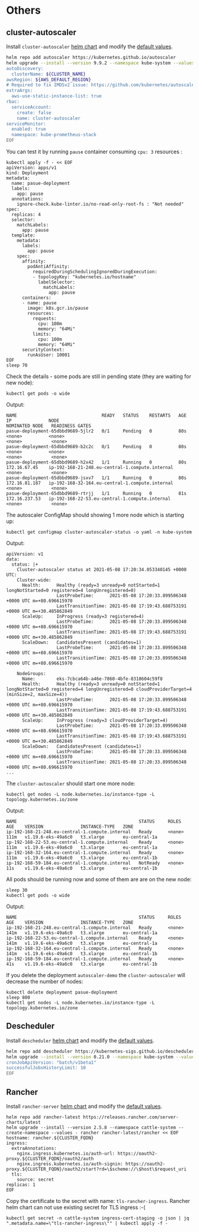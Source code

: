 # Others

## cluster-autoscaler

Install `cluster-autoscaler`
[helm chart](https://artifacthub.io/packages/helm/cluster-autoscaler/cluster-autoscaler)
and modify the
[default values](https://github.com/kubernetes/autoscaler/blob/master/charts/cluster-autoscaler/values.yaml).

```bash
helm repo add autoscaler https://kubernetes.github.io/autoscaler
helm upgrade --install --version 9.9.2 --namespace kube-system --values - cluster-autoscaler autoscaler/cluster-autoscaler << EOF
autoDiscovery:
  clusterName: ${CLUSTER_NAME}
awsRegion: ${AWS_DEFAULT_REGION}
# Required to fix IMDSv2 issue: https://github.com/kubernetes/autoscaler/issues/3592
extraArgs:
  aws-use-static-instance-list: true
rbac:
  serviceAccount:
    create: false
    name: cluster-autoscaler
serviceMonitor:
  enabled: true
  namespace: kube-prometheus-stack
EOF
```

You can test it by running `pause` container consuming `cpu: 3` resources :

```shell
kubectl apply -f - << EOF
apiVersion: apps/v1
kind: Deployment
metadata:
  name: pasue-deployment
  labels:
    app: pause
  annotations:
    ignore-check.kube-linter.io/no-read-only-root-fs : "Not needed"
spec:
  replicas: 4
  selector:
    matchLabels:
      app: pause
  template:
    metadata:
      labels:
        app: pause
    spec:
      affinity:
        podAntiAffinity:
          requiredDuringSchedulingIgnoredDuringExecution:
          - topologyKey: "kubernetes.io/hostname"
            labelSelector:
              matchLabels:
                app: pause
      containers:
      - name: pause
        image: k8s.gcr.io/pause
        resources:
          requests:
            cpu: 100m
            memory: "64Mi"
          limits:
            cpu: 100m
            memory: "64Mi"
      securityContext:
        runAsUser: 10001
EOF
sleep 70
```

Check the details - some pods are still in pending state
(they are waiting for new node):

```shell
kubectl get pods -o wide
```

Output:

```text
NAME                                READY   STATUS    RESTARTS   AGE   IP              NODE                                              NOMINATED NODE   READINESS GATES
pasue-deployment-65dbbd9689-5jlr2   0/1     Pending   0          80s   <none>          <none>                                            <none>           <none>
pasue-deployment-65dbbd9689-b2c2c   0/1     Pending   0          80s   <none>          <none>                                            <none>           <none>
pasue-deployment-65dbbd9689-h2x42   1/1     Running   0          80s   172.16.67.45    ip-192-168-21-248.eu-central-1.compute.internal   <none>           <none>
pasue-deployment-65dbbd9689-jsxv7   1/1     Running   0          80s   172.16.81.187   ip-192-168-32-164.eu-central-1.compute.internal   <none>           <none>
pasue-deployment-65dbbd9689-rtrjj   1/1     Running   0          81s   172.16.237.53   ip-192-168-22-53.eu-central-1.compute.internal    <none>           <none>
```

The autoscaler ConfigMap should showing 1 more node which is starting up:

```shell
kubectl get configmap cluster-autoscaler-status -o yaml -n kube-system
```

Output:

```text
apiVersion: v1
data:
  status: |+
    Cluster-autoscaler status at 2021-05-08 17:20:34.053340145 +0000 UTC:
    Cluster-wide:
      Health:      Healthy (ready=3 unready=0 notStarted=1 longNotStarted=0 registered=4 longUnregistered=0)
                   LastProbeTime:      2021-05-08 17:20:33.899506348 +0000 UTC m=+80.696615970
                   LastTransitionTime: 2021-05-08 17:19:43.688753191 +0000 UTC m=+30.485862849
      ScaleUp:     InProgress (ready=3 registered=4)
                   LastProbeTime:      2021-05-08 17:20:33.899506348 +0000 UTC m=+80.696615970
                   LastTransitionTime: 2021-05-08 17:19:43.688753191 +0000 UTC m=+30.485862849
      ScaleDown:   CandidatesPresent (candidates=1)
                   LastProbeTime:      2021-05-08 17:20:33.899506348 +0000 UTC m=+80.696615970
                   LastTransitionTime: 2021-05-08 17:20:33.899506348 +0000 UTC m=+80.696615970

    NodeGroups:
      Name:        eks-7cbca64b-a46e-7860-4bfe-8318604c59f8
      Health:      Healthy (ready=3 unready=0 notStarted=1 longNotStarted=0 registered=4 longUnregistered=0 cloudProviderTarget=4 (minSize=2, maxSize=4))
                   LastProbeTime:      2021-05-08 17:20:33.899506348 +0000 UTC m=+80.696615970
                   LastTransitionTime: 2021-05-08 17:19:43.688753191 +0000 UTC m=+30.485862849
      ScaleUp:     InProgress (ready=3 cloudProviderTarget=4)
                   LastProbeTime:      2021-05-08 17:20:33.899506348 +0000 UTC m=+80.696615970
                   LastTransitionTime: 2021-05-08 17:19:43.688753191 +0000 UTC m=+30.485862849
      ScaleDown:   CandidatesPresent (candidates=1)
                   LastProbeTime:      2021-05-08 17:20:33.899506348 +0000 UTC m=+80.696615970
                   LastTransitionTime: 2021-05-08 17:20:33.899506348 +0000 UTC m=+80.696615970
...
```

The `cluster-autoscaler` should start one more node:

```shell
kubectl get nodes -L node.kubernetes.io/instance-type -L topology.kubernetes.io/zone
```

Output:

```text
NAME                                              STATUS     ROLES    AGE    VERSION              INSTANCE-TYPE   ZONE
ip-192-168-21-248.eu-central-1.compute.internal   Ready      <none>   111m   v1.19.6-eks-49a6c0   t3.xlarge       eu-central-1a
ip-192-168-22-53.eu-central-1.compute.internal    Ready      <none>   111m   v1.19.6-eks-49a6c0   t3.xlarge       eu-central-1a
ip-192-168-32-164.eu-central-1.compute.internal   Ready      <none>   111m   v1.19.6-eks-49a6c0   t3.xlarge       eu-central-1b
ip-192-168-59-184.eu-central-1.compute.internal   NotReady   <none>   11s    v1.19.6-eks-49a6c0   t3.xlarge       eu-central-1b
```

All pods should be running now and some of them are are on the new node:

```shell
sleep 30
kubectl get pods -o wide
```

Output:

```text
NAME                                              STATUS     ROLES    AGE    VERSION              INSTANCE-TYPE   ZONE
ip-192-168-21-248.eu-central-1.compute.internal   Ready      <none>   141m   v1.19.6-eks-49a6c0   t3.xlarge       eu-central-1a
ip-192-168-22-53.eu-central-1.compute.internal    Ready      <none>   141m   v1.19.6-eks-49a6c0   t3.xlarge       eu-central-1a
ip-192-168-32-164.eu-central-1.compute.internal   Ready      <none>   141m   v1.19.6-eks-49a6c0   t3.xlarge       eu-central-1b
ip-192-168-59-184.eu-central-1.compute.internal   Ready      <none>   41s    v1.19.6-eks-49a6c0   t3.xlarge       eu-central-1b
```

If you delete the deployment `autoscaler-demo` the `cluster-autoscaler` will
decrease the number of nodes:

```shell
kubectl delete deployment pasue-deployment
sleep 800
kubectl get nodes -L node.kubernetes.io/instance-type -L topology.kubernetes.io/zone
```

## Descheduler

Install `descheduler`
[helm chart](https://artifacthub.io/packages/helm/descheduler/descheduler)
and modify the
[default values](https://github.com/kubernetes-sigs/descheduler/blob/master/charts/descheduler/values.yaml).

```bash
helm repo add descheduler https://kubernetes-sigs.github.io/descheduler/
helm upgrade --install --version 0.21.0 --namespace kube-system --values - descheduler descheduler/descheduler << EOF
cronJobApiVersion: "batch/v1beta1"
successfulJobsHistoryLimit: 10
EOF
```

## Rancher

Install `rancher-server`
[helm chart](https://github.com/rancher/rancher/tree/master/chart)
and modify the
[default values](https://github.com/rancher/rancher/blob/master/chart/values.yaml).

```shell
helm repo add rancher-latest https://releases.rancher.com/server-charts/latest
helm upgrade --install --version 2.5.8 --namespace cattle-system --create-namespace --values - rancher rancher-latest/rancher << EOF
hostname: rancher.${CLUSTER_FQDN}
ingress:
  extraAnnotations:
    nginx.ingress.kubernetes.io/auth-url: https://oauth2-proxy.${CLUSTER_FQDN}/oauth2/auth
    nginx.ingress.kubernetes.io/auth-signin: https://oauth2-proxy.${CLUSTER_FQDN}/oauth2/start?rd=\$scheme://\$host\$request_uri
  tls:
    source: secret
replicas: 1
EOF
```

Copy the certificate to the secret with name: `tls-rancher-ingress`.
Rancher helm chart can not use existing secret for TLS ingress :-(

```shell
kubectl get secret -n cattle-system ingress-cert-staging -o json | jq ".metadata.name=\"tls-rancher-ingress\"" | kubectl apply -f -
```
